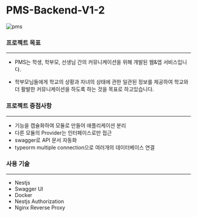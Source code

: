 # PMS-Backend-V1-2

![pms](http://api.potatochips.live/media/pms/)



### 프로젝트 목표

___

* PMS는 학생, 학부모, 선생님 간의 커뮤니케이션을 위해 개발된 웹&엡 서비스입니다. 

* 학부모님들에게 학교의 상황과 자녀의 상태에 관한 일관된 정보를 제공하여 학교와 더 활발한 커뮤니케이션을 하도록 하는 것을 목표로 하고있습니다. 



### 프로젝트 중점사항

---

* 기능을 캡슐화하여 모듈로 만들어 애플리케이션 분리 
* 다른 모듈의 Provider는 인터페이스로만 접근 
* swagger로 API 문서 자동화 
* typeorm multiple connection으로 여러개의 데이터베이스 연결 



### 사용 기술 

___

* Nestjs 
* Swagger UI 
* Docker 
* Nestjs Authorization
* Nginx Reverse Proxy

